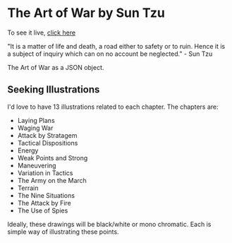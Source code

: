 # The Art of War by Sun Tzu

To see it live, [click here](https://iarobinson.github.io/theArtOfWar/)

"It is a matter of life and death, a road either to safety or to ruin. Hence it is a subject of inquiry which can on no account be neglected." - Sun Tzu

The Art of War as a JSON object.


## Seeking Illustrations

I'd love to have 13 illustrations related to each chapter. The chapters are:

- Laying Plans
- Waging War
- Attack by Stratagem
- Tactical Dispositions
- Energy
- Weak Points and Strong
- Maneuvering
- Variation in Tactics
- The Army on the March
- Terrain
- The Nine Situations
- The Attack by Fire
- The Use of Spies

Ideally, these drawings will be black/white or mono chromatic. Each is simple way of illustrating these points.
